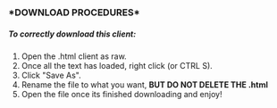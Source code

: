 <h3><bold>*DOWNLOAD PROCEDURES*</bold></h3>

<h5>To correctly download this client:</h5>

1. Open the .html client as raw.
2. Once all the text has loaded, right click (or CTRL S).
3. Click "Save As".
4. Rename the file to what you want, **BUT DO NOT DELETE THE .html**
5. Open the file once its finished downloading and enjoy!
